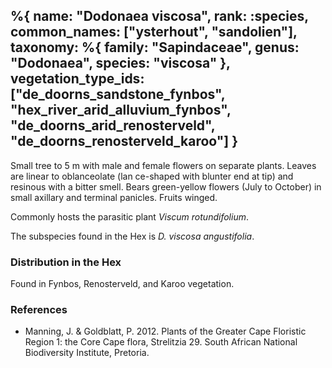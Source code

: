 %{
    name: "Dodonaea viscosa",
    rank: :species,
    common_names: ["ysterhout", "sandolien"],
    taxonomy: %{
        family: "Sapindaceae",
        genus: "Dodonaea",
        species: "viscosa"
    },
    vegetation_type_ids: ["de_doorns_sandstone_fynbos", "hex_river_arid_alluvium_fynbos", "de_doorns_arid_renosterveld", "de_doorns_renosterveld_karoo"]
}
---

Small tree to 5 m with male and female flowers on separate plants. Leaves are linear to oblanceolate (lan
ce-shaped with blunter end at tip) and resinous with a bitter smell. Bears green-yellow flowers (July to October)
in small axillary and terminal panicles. Fruits winged.

Commonly hosts the parasitic plant *Viscum rotundifolium*.

The subspecies found in the Hex is *D. viscosa angustifolia*.

<!-- read more -->

### Distribution in the Hex

Found in Fynbos, Renosterveld, and Karoo vegetation.

### References

* Manning, J. & Goldblatt, P. 2012. Plants of the Greater Cape Floristic Region 1: the Core Cape flora, Strelitzia 29. South African National Biodiversity Institute, Pretoria.